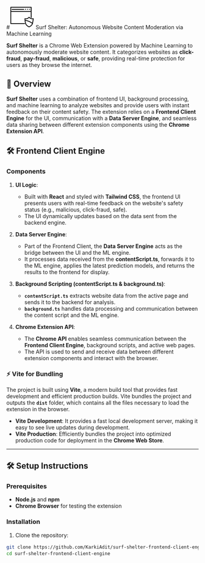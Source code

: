 #![alt text](icon.png) Surf Shelter: Autonomous Website Content Moderation via Machine Learning

**Surf Shelter** is a Chrome Web Extension powered by Machine Learning to autonomously moderate website content. It categorizes websites as **click-fraud**, **pay-fraud**, **malicious**, or **safe**, providing real-time protection for users as they browse the internet.

## 🚀 Overview

**Surf Shelter** uses a combination of frontend UI, background processing, and machine learning to analyze websites and provide users with instant feedback on their content safety. The extension relies on a **Frontend Client Engine** for the UI, communication with a **Data Server Engine**, and seamless data sharing between different extension components using the **Chrome Extension API**.

## 🛠 Frontend Client Engine

### Components

1. **UI Logic**:
   - Built with **React** and styled with **Tailwind CSS**, the frontend UI presents users with real-time feedback on the website's safety status (e.g., malicious, click-fraud, safe).
   - The UI dynamically updates based on the data sent from the backend engine.

2. **Data Server Engine**:
   - Part of the Frontend Client, the **Data Server Engine** acts as the bridge between the UI and the ML engine.
   - It processes data received from the **contentScript.ts**, forwards it to the ML engine, applies the latest prediction models, and returns the results to the frontend for display.

3. **Background Scripting (contentScript.ts & background.ts)**:
   - **`contentScript.ts`** extracts website data from the active page and sends it to the backend for analysis.
   - **`background.ts`** handles data processing and communication between the content script and the ML engine.

4. **Chrome Extension API**:
   - The **Chrome API** enables seamless communication between the **Frontend Client Engine**, background scripts, and active web pages.
   - The API is used to send and receive data between different extension components and interact with the browser.

### ⚡ Vite for Bundling

The project is built using **Vite**, a modern build tool that provides fast development and efficient production builds. Vite bundles the project and outputs the **`dist`** folder, which contains all the files necessary to load the extension in the browser.

- **Vite Development**: It provides a fast local development server, making it easy to see live updates during development.
- **Vite Production**: Efficiently bundles the project into optimized production code for deployment in the **Chrome Web Store**.

---

## 🛠️ Setup Instructions

### Prerequisites

- **Node.js** and **npm**
- **Chrome Browser** for testing the extension

### Installation

1. Clone the repository:

```bash
git clone https://github.com/KarkiAdit/surf-shelter-frontend-client-engine.git
cd surf-shelter-frontend-client-engine
